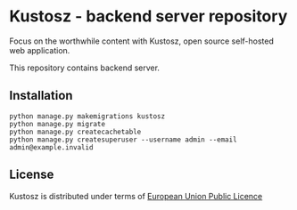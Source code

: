 # Kustosz - backend server repository

Focus on the worthwhile content with Kustosz, open source self-hosted web application.

This repository contains backend server.

## Installation

```
python manage.py makemigrations kustosz
python manage.py migrate
python manage.py createcachetable
python manage.py createsuperuser --username admin --email admin@example.invalid
```

## License

Kustosz is distributed under terms of [European Union Public Licence](https://joinup.ec.europa.eu/collection/eupl/eupl-text-eupl-12)

